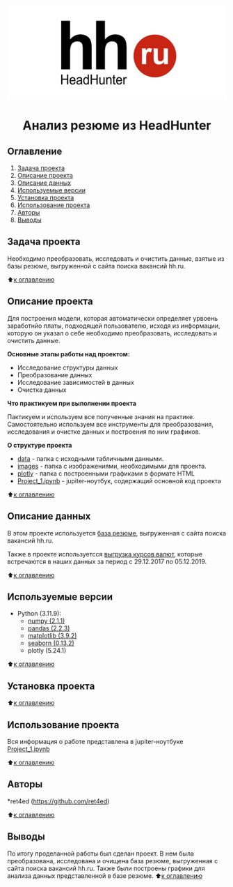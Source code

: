 ![](./images/hh.jpg)
# <center> Анализ резюме из HeadHunter </center>
## Оглавление
1. [Задача проекта](#задача-проекта)
2. [Описание проекта](#описание-проекта)
3. [Описание данных](#описание-данных)
4. [Используемые версии](#используемые-версии)
5. [Установка проекта](#установка-проекта)
6. [Использование проекта](#использование-проекта)
7. [Авторы](#авторы)
8. [Выводы](#выводы)

## Задача проекта
Необходимо преобразовать, исследовать и очистить данные, взятые из базы резюме, выгруженной с сайта поиска вакансий hh.ru.

:arrow_up:[к оглавлению](#Оглавление)

## Описание проекта

Для построения модели, которая автоматически определяет урвоень заработнйо платы, подходящей пользователю, исходя из информации, которую он указал о себе необходимо преобразовать, исследовать и очистить данные.

**Основные этапы работы над проектом:**
* Исследование структуры данных
* Преобразование данных
* Исследование зависимостей в данных
* Очистка данных

**Что практикуем при выполнении проекта**

Пактикуем и используем все полученные знания на практике. Самостоятельно используем все инструменты для преобразования, исследования и очистке данных и построения по ним графиков.

**О структуре проекта**
* [data](./data) - папка с исходными табличными данными.
* [images](./images/) - папка с изображениями, необходимыми для проекта.
* [plotly](./plotly/) - папка с построенными графиками в формате HTML
* [Project_1.ipynb](./Project_1.ipynb) - jupiter-ноутбук, содержащий основной код проекта

:arrow_up:[к оглавлению](#Оглавление)

## Описание данных
В этом проекте используется [база резюме](https://drive.google.com/file/d/1Kb78mAWYKcYlellTGhIjPI-bCcKbGuTn/view), выгруженная с сайта поиска вакансий hh.ru.

Также в проекте используетсся [выгрузка курсов валют](https://lms-cdn.skillfactory.ru/assets/courseware/v1/15abf80f45a2f3e93c3274101b451c67/asset-v1:SkillFactory+DSPR-2.0+14JULY2021+type@asset+block/ExchangeRates.zip), которые встречаются в наших данных за период с 29.12.2017 по 05.12.2019.


:arrow_up:[к оглавлению](#Оглавление)

## Используемые версии
* Python (3.11.9):
    * [numpy (2.1.1)](https://numpy.org)
    * [pandas (2.2.3)](https://pandas.pydata.org)
    * [matplotlib (3.9.2)](https://matplotlib.org)
    * [seaborn (0.13.2)](https://seaborn.pydata.org)
    * plotly (5.24.1)

:arrow_up:[к оглавлению](#Оглавление)

## Установка проекта


:arrow_up:[к оглавлению](#Оглавление)

## Использование проекта
Вся информация о работе представлена в jupiter-ноутбуке [Project_1.ipynb](./Project_1.ipynb)

:arrow_up:[к оглавлению](#Оглавление)

## Авторы
*ret4ed (https://github.com/ret4ed)

:arrow_up:[к оглавлению](#Оглавление)

## Выводы
По итогу проделанной работы был сделан проект. В нем была преобразована, исследована и очищена база резюме, выгруженная с сайта поиска вакансий hh.ru. Также были построены графики для анализа данных представленной в базе резюме.
:arrow_up:[к оглавлению](#Оглавление)